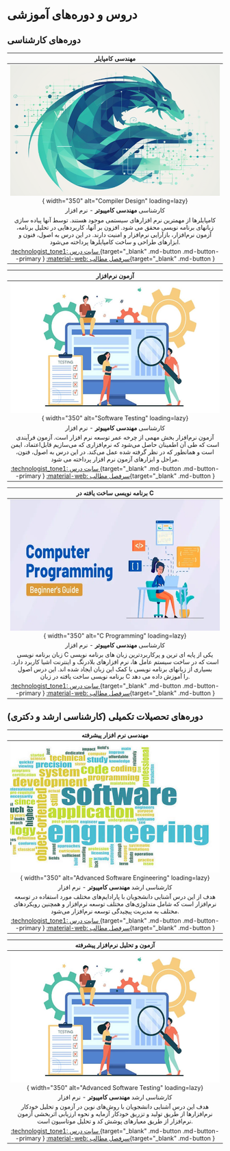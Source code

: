 # دروس و دوره‌های آموزشی

## دوره‌های کارشناسی 

<div class="grid cards" markdown>

<!-- Compiler -->
<div class="grid" markdown>

|                                                                                                                                   **مهندسی کامپایلر**                                                                                                                                   |
|:---------------------------------------------------------------------------------------------------------------------------------------------------------------------------------------------------------------------------------------------------------------------------------------:|
|                                                                                               ![مهندسی کامپایل](figs/compiler-logo2.png){ width="350" alt="Compiler Design" loading=lazy}                                                                                               |
|                                                                                                                       کارشناسی  **مهندسی کامپیوتر**  - نرم افزار                                                                                                                        |
| کامپایلرها از مهمترین نرم افزارهای سیستمی موجود هستند. توسط آنها پیاده سازی زبانهای برنامه نویسی محقق می شود. افزون بر آنها، کاربردهایی در تحلیل برنامه، آزمون نرم‌افزار، بازآرایی نرم‌افزار و امنیت دارند. در این درس به اصول، فنون و ابزارهای طراحی و ساخت کامپایلرها پرداخته می‌شود. |
|                                [:technologist_tone1: سایت درس ](https://m-zakeri.github.io/Compilers){target="_blank" .md-button .md-button--primary }             [ :material-web: سرفصل مطالب](compiler_engineering.md){target="_blank" .md-button  }                                 |

</div>

<!-- Software Testing -->
<div class="grid" markdown>

|                                                                                                                               **آزمون نرم‌افزار**                                                                                                                               |
|:-------------------------------------------------------------------------------------------------------------------------------------------------------------------------------------------------------------------------------------------------------------------------------:|
|                                                                                         ![آزمون نرم‌افزار](figs/software-testing.jpg){ width="350" alt="Software Testing" loading=lazy}                                                                                         |
|                                                                                                                   کارشناسی   **مهندسی کامپیوتر**  - نرم افزار                                                                                                                   |
| آزمون نرم‌افزار بخش مهمی از چرخه عمر توسعه نرم افزار است. آزمون فرآیندی است که طی آن اطمینان حاصل می‌شود که نرم‌افزاری که می‌سازیم قابل‌اعتماد، ایمن است و همانطور که در نظر گرفته شده عمل می‌کند.  در این درس به اصول، فنون، مراحل و ابزارهای آزمون نرم افزار پرداخته می شود. |
|                           [:technologist_tone1: سایت درس ](https://m-zakeri.github.io/SoftwareTesting){target="_blank" .md-button .md-button--primary }             [ :material-web: سرفصل مطالب](software_testing.md){target="_blank" .md-button  }                            |

</div>

<!-- Computer Programming -->
<div class="grid" markdown>

|                                                                                                                                **برنامه نویسی ساخت یافته در C**                                                                                                                                |
|:----------------------------------------------------------------------------------------------------------------------------------------------------------------------------------------------------------------------------------------------------------------------------------------------:|
|                                                                                                  ![برنامه نویسی در C ](figs/c-programming.png){ width="350" alt="C Programming" loading=lazy}                                                                                                  |
|                                                                                                                          کارشناسی   **مهندسی کامپیوتر**  - نرم افزار                                                                                                                           |
| زبان برنامه نویسی C یکی از پایه ای ترین و پرکاربردترین زبان های برنامه نویسی است که در ساخت سیستم عامل ها، نرم افزارهای بلادرنگ و اینترنت اشیا کاربرد دارد. بسیاری از زبانهای برنامه نویسی با کمک این زبان ایجاد شده اند. این درس اصول برنامه نویسی ساخت یافته در زبان C را آموزش داده می دهد. |
|                                           [:technologist_tone1: سایت درس ](https://m-zakeri.github.io/CP){target="_blank" .md-button .md-button--primary }             [ :material-web: سرفصل مطالب](c_programming.md){target="_blank" .md-button  }                                           |

</div>

</div>




## دوره‌های تحصیلات تکمیلی (کارشناسی ارشد و دکتری)

<div class="grid cards" markdown>

<!-- Advanced Software Engineering -->
<div class="grid" markdown>

|                                                                                                    **مهندسی نرم افزار پیشرفته**                                                                                                     |
|:-----------------------------------------------------------------------------------------------------------------------------------------------------------------------------------------------------------------------------------:|
|                                                              ![مهندسی نرم افزار پیشرفته ](figs/ase.jpg){ width="350" alt="Advanced Software Engineering" loading=lazy}                                                              |
|                                                                                          کارشناسی ارشد   **مهندسی کامپیوتر**  - نرم افزار                                                                                           |
|               هدف از این درس آشنایی دانشجویان با پارادایم‌های مختلف مورد استفاده در توسعه نرم‌افزار است که شامل متدلوژی‌های مختلف توسعه نرم‌افزار و همچنین رویکردهای مختلف به مدیریت پیچیدگی توسعه نرم‌افزار می‌شود.                |
| [:technologist_tone1: سایت درس ](https://m-zakeri.github.io/advanced-software-engineering.html){target="_blank" .md-button .md-button--primary }             [ :material-web: سرفصل مطالب](c_programming.md){target="_blank" .md-button  }                          |

</div>

<!-- Advanced Software Testing -->
<div class="grid" markdown>

|                                                                                                 **آزمون و تحلیل نرم‌افزار پیشرفته**                                                                                                 |
|:-----------------------------------------------------------------------------------------------------------------------------------------------------------------------------------------------------------------------------------:|
|                                                         ![مهندسی نرم افزار پیشرفته ](figs/software-testing.jpg){ width="350" alt="Advanced Software Testing" loading=lazy}                                                          |
|                                                                                          کارشناسی ارشد   **مهندسی کامپیوتر**  - نرم افزار                                                                                           |
|            هدف این درس آشنایی دانشجویان با روش‌های نوین در آزمون و تحلیل  خودکار نرم‌افزارها از طریق تولید و تزریق  خودکار آزمایه و نحوه ارزیابی اثربخشی آزمون نرم‌افزار از طریق معیارهای پوشش کد و تحلیل موتاسیون است.             |
| [:technologist_tone1: سایت درس ](https://m-zakeri.github.io/SoftwareTesting){target="_blank" .md-button .md-button--primary }             [ :material-web: سرفصل مطالب](software_testing_advanced.md){target="_blank" .md-button  } |

</div>

</div>